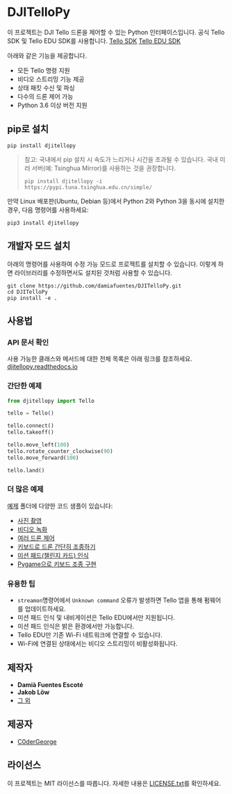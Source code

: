 # DJITelloPy
이 프로젝트는 DJI Tello 드론을 제어할 수 있는 Python 인터페이스입니다.
공식 Tello SDK 및 Tello EDU SDK를 사용합니다.
[Tello SDK](https://dl-cdn.ryzerobotics.com/downloads/tello/20180910/Tello%20SDK%20Documentation%20EN_1.3.pdf)
[Tello EDU SDK](https://dl-cdn.ryzerobotics.com/downloads/Tello/Tello%20SDK%202.0%20User%20Guide.pdf)

아래와 같은 기능을 제공합니다.
- 모든 Tello 명령 지원
- 비디오 스트리밍 기능 제공
- 상태 패킷 수신 및 파싱
- 다수의 드론 제어 가능
- Python 3.6 이상 버전 지원

## pip로 설치
```
pip install djitellopy
```
> 참고: 국내에서 pip 설치 시 속도가 느리거나 시간을 초과될 수 있습니다.
> 국내 미러 서버(예: Tsinghua Mirror)를 사용하는 것을 권장합니다.
> ```
> pip install djitellopy -i https://pypi.tuna.tsinghua.edu.cn/simple/
> ```

만약 Linux 배포판(Ubuntu, Debian 등)에서 Python 2와 Python 3을 동시에 설치한 경우, 다음 명령어를 사용하세요:
```
pip3 install djitellopy
```

## 개발자 모드 설치
아래의 명령어를 사용하여 수정 가능 모드로 프로젝트를 설치할 수 있습니다.
이렇게 하면 라이브러리를 수정하면서도 설치된 것처럼 사용할 수 있습니다.
```
git clone https://github.com/damiafuentes/DJITelloPy.git
cd DJITelloPy
pip install -e .
```

## 사용법
### API 문서 확인
사용 가능한 클래스와 메서드에 대한 전체 목록은 아래 링크를 참조하세요.
[djitellopy.readthedocs.io](https://djitellopy.readthedocs.io/en/latest/)

### 간단한 예제
```python
from djitellopy import Tello

tello = Tello()

tello.connect()
tello.takeoff()

tello.move_left(100)
tello.rotate_counter_clockwise(90)
tello.move_forward(100)

tello.land()
```

### 더 많은 예제
[예제](examples/) 폴더에 다양한 코드 샘플이 있습니다:

- [사진 촬영](examples/take-picture.py)
- [비디오 녹화](examples/record-video.py)
- [여러 드론 제어](examples/simple-swarm.py)
- [키보드로 드론 간단히 조종하기](examples/manual-control-opencv.py)
- [미션 패드(챌린지 카드) 인식](examples/mission-pads.py)
- [Pygame으로 키보드 조종 구현](examples/manual-control-pygame.py)

### 유용한 팁
- ```streamon```명령어에서 ```Unknown command``` 오류가 발생하면 Tello 앱을 통해 펌웨어를 업데이트하세요.
- 미션 패드 인식 및 내비게이션은 Tello EDU에서만 지원됩니다.
- 미션 패드 인식은 밝은 환경에서만 가능합니다.
- Tello EDU만 기존 Wi-Fi 네트워크에 연결할 수 있습니다.
- Wi-Fi에 연결된 상태에서는 비디오 스트리밍이 비활성화됩니다.

## 제작자

* **Damià Fuentes Escoté**
* **Jakob Löw**
* [그 외](https://github.com/damiafuentes/DJITelloPy/graphs/contributors)

## 제공자
* [C0derGeorge](https://github.com/C0derGeorge)


## 라이선스

이 프로젝트는 MIT 라이선스를 따릅니다. 자세한 내용은 [LICENSE.txt](LICENSE.txt)를 확인하세요.

